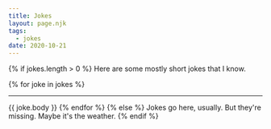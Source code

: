 ```yaml
---
title: Jokes
layout: page.njk
tags:
  - jokes
date: 2020-10-21
---
```


{% if jokes.length > 0 %}
Here are some mostly short jokes that I know.

{% for joke in jokes %}
***
{{ joke.body }}
{% endfor %}
{% else %}
Jokes go here, usually. But they're missing. Maybe it's the weather.
{% endif %}
